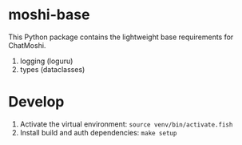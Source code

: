 # moshi-base

This Python package contains the lightweight base requirements for ChatMoshi.

1. logging (loguru)
2. types (dataclasses)

# Develop
1. Activate the virtual environment: `source venv/bin/activate.fish`
2. Install build and auth dependencies: `make setup`